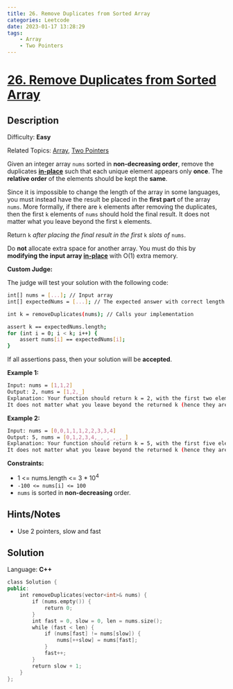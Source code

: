 ```yaml
---
title: 26. Remove Duplicates from Sorted Array
categories: Leetcode
date: 2023-01-17 13:28:29
tags:
    - Array
    - Two Pointers
---
```


# [26\. Remove Duplicates from Sorted Array](https://leetcode.com/problems/remove-duplicates-from-sorted-array/)

## Description

Difficulty: **Easy**

Related Topics: [Array](https://leetcode.com/tag/array/), [Two Pointers](https://leetcode.com/tag/two-pointers/)

Given an integer array `nums` sorted in **non-decreasing order**, remove the duplicates [**in-place**](https://en.wikipedia.org/wiki/In-place_algorithm) such that each unique element appears only **once**. The **relative order** of the elements should be kept the **same**.

Since it is impossible to change the length of the array in some languages, you must instead have the result be placed in the **first part** of the array `nums`. More formally, if there are `k` elements after removing the duplicates, then the first `k` elements of `nums` should hold the final result. It does not matter what you leave beyond the first `k` elements.

Return `k` _after placing the final result in the first_ `k` _slots of_ `nums`.

Do **not** allocate extra space for another array. You must do this by **modifying the input array [in-place](https://en.wikipedia.org/wiki/In-place_algorithm)** with O(1) extra memory.

**Custom Judge:**

The judge will test your solution with the following code:

```bash
int[] nums = [...]; // Input array
int[] expectedNums = [...]; // The expected answer with correct length

int k = removeDuplicates(nums); // Calls your implementation

assert k == expectedNums.length;
for (int i = 0; i < k; i++) {
    assert nums[i] == expectedNums[i];
}
```

If all assertions pass, then your solution will be **accepted**.

**Example 1:**

```bash
Input: nums = [1,1,2]
Output: 2, nums = [1,2,_]
Explanation: Your function should return k = 2, with the first two elements of nums being 1 and 2 respectively.
It does not matter what you leave beyond the returned k (hence they are underscores).
```

**Example 2:**

```bash
Input: nums = [0,0,1,1,1,2,2,3,3,4]
Output: 5, nums = [0,1,2,3,4,_,_,_,_,_]
Explanation: Your function should return k = 5, with the first five elements of nums being 0, 1, 2, 3, and 4 respectively.
It does not matter what you leave beyond the returned k (hence they are underscores).
```

**Constraints:**

* 1 <= nums.length <= 3 * 10<sup>4</sup>
* `-100 <= nums[i] <= 100`
* `nums` is sorted in **non-decreasing** order.

## Hints/Notes

* Use 2 pointers, slow and fast

## Solution

Language: **C++**

```C++
class Solution {
public:
    int removeDuplicates(vector<int>& nums) {
        if (nums.empty()) {
            return 0;
        }
        int fast = 0, slow = 0, len = nums.size();
        while (fast < len) {
            if (nums[fast] != nums[slow]) {
                nums[++slow] = nums[fast];
            }
            fast++;
        }
        return slow + 1;
    }
};
```
